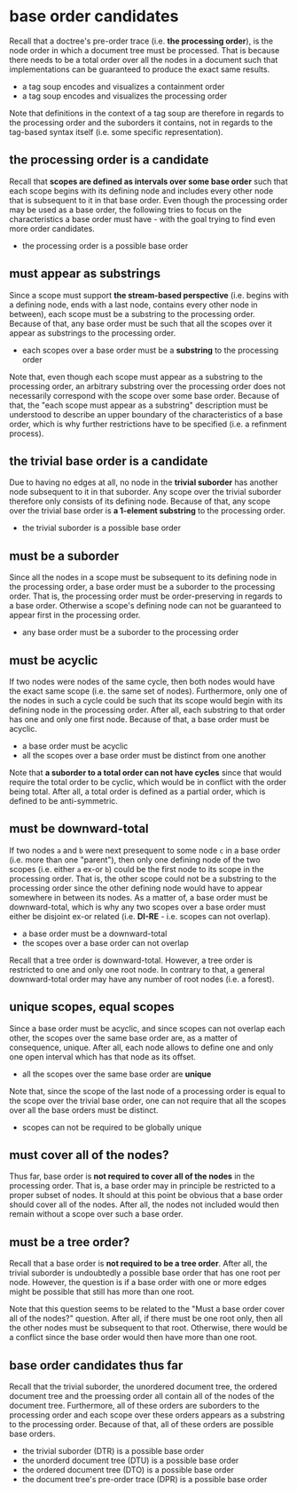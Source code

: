 
<!-- ======================================================================= -->
# base order candidates

Recall that a doctree's pre-order trace (i.e. **the processing order**), is
the node order in which a document tree must be processed. That is because
there needs to be a total order over all the nodes in a document such that
implementations can be guaranteed to produce the exact same results.

* a tag soup encodes and visualizes a containment order
* a tag soup encodes and visualizes the processing order

Note that definitions in the context of a tag soup are therefore in regards
to the processing order and the suborders it contains, not in regards to the
tag-based syntax itself (i.e. some specific representation).

<!-- ======================================================================= -->
## the processing order is a candidate

Recall that **scopes are defined as intervals over some base order** such that
each scope begins with its defining node and includes every other node that is
subsequent to it in that base order. Even though the processing order may be
used as a base order, the following tries to focus on the characteristics a
base order must have - with the goal trying to find even more order candidates.

* the processing order is a possible base order

<!-- ======================================================================= -->
## must appear as substrings

Since a scope must support **the stream-based perspective** (i.e. begins with
a defining node, ends with a last node, contains every other node in between),
each scope must be a substring to the processing order. Because of that, any
base order must be such that all the scopes over it appear as substrings to
the processing order.

* each scopes over a base order must be a **substring** to the processing order

Note that, even though each scope must appear as a substring to the processing
order, an arbitrary substring over the processing order does not necessarily
correspond with the scope over some base order. Because of that, the "each
scope must appear as a substring" description must be understood to describe
an upper boundary of the characteristics of a base order, which is why further
restrictions have to be specified (i.e. a refinment process).

<!-- ======================================================================= -->
## the trivial base order is a candidate

Due to having no edges at all, no node in the **trivial suborder** has another
node subsequent to it in that suborder. Any scope over the trivial suborder
therefore only consists of its defining node. Because of that, any scope over
the trivial base order is **a 1-element substring** to the processing order.

* the trivial suborder is a possible base order

<!-- ======================================================================= -->
## must be a suborder

Since all the nodes in a scope must be subsequent to its defining node in
the processing order, a base order must be a suborder to the processing order.
That is, the processing order must be order-preserving in regards to a base
order. Otherwise a scope's defining node can not be guaranteed to appear
first in the processing order.

* any base order must be a suborder to the processing order

<!-- ======================================================================= -->
## must be acyclic

If two nodes were nodes of the same cycle, then both nodes would have the exact
same scope (i.e. the same set of nodes). Furthermore, only one of the nodes in
such a cycle could be such that its scope would begin with its defining node in
the processing order. After all, each substring to that order has one and only
one first node. Because of that, a base order must be acyclic.

* a base order must be acyclic
* all the scopes over a base order must be distinct from one another

Note that **a suborder to a total order can not have cycles** since that would
require the total order to be cyclic, which would be in conflict with the order
being total. After all, a total order is defined as a partial order, which is
defined to be anti-symmetric.

<!-- ======================================================================= -->
## must be downward-total

If two nodes `a` and `b` were next presequent to some node `c` in a base order
(i.e. more than one "parent"), then only one defining node of the two scopes
(i.e. either `a` ex-or `b`) could be the first node to its scope in the
processing order. That is, the other scope could not be a substring to the
processing order since the other defining node would have to appear somewhere
in between its nodes. As a matter of, a base order must be downward-total,
which is why any two scopes over a base order must either be disjoint ex-or
related (i.e. **DI-RE** - i.e. scopes can not overlap).

* a base order must be a downward-total
* the scopes over a base order can not overlap

Recall that a tree order is downward-total. However, a tree order is restricted
to one and only one root node. In contrary to that, a general downward-total
order may have any number of root nodes (i.e. a forest).

<!-- ======================================================================= -->
## unique scopes, equal scopes

Since a base order must be acyclic, and since scopes can not overlap each other,
the scopes over the same base order are, as a matter of consequence, unique.
After all, each node allows to define one and only one open interval which has
that node as its offset.

* all the scopes over the same base order are **unique**

Note that, since the scope of the last node of a processing order is equal to
the scope over the trivial base order, one can not require that all the scopes
over all the base orders must be distinct.

* scopes can not be required to be globally unique

<!-- ======================================================================= -->
## must cover all of the nodes?

Thus far, base order is **not required to cover all of the nodes** in the
processing order. That is, a base order may in principle be restricted to a
proper subset of nodes. It should at this point be obvious that a base order
should cover all of the nodes. After all, the nodes not included would then
remain without a scope over such a base order.

<!-- ======================================================================= -->
## must be a tree order?

Recall that a base order is **not required to be a tree order**. After all,
the trivial suborder is undoubtedly a possible base order that has one root
per node. However, the question is if a base order with one or more edges
might be possible that still has more than one root.

Note that this question seems to be related to the "Must a base order cover
all of the nodes?" question. After all, if there must be one root only, then
all the other nodes must be subsequent to that root. Otherwise, there would
be a conflict since the base order would then have more than one root.

<!-- ======================================================================= -->
## base order candidates thus far

Recall that the trivial suborder, the unordered document tree, the ordered
document tree and the proessing order all contain all of the nodes of the
document tree. Furthermore, all of these orders are suborders to the
processing order and each scope over these orders appears as a substring
to the processing order. Because of that, all of these orders are possible
base orders.

* the trivial suborder (DTR) is a possible base order
* the unorderd document tree (DTU) is a possible base order
* the ordered document tree (DTO) is a possible base order
* the document tree's pre-order trace (DPR) is a possible base order
